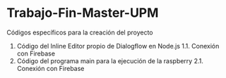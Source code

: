 # Trabajo-Fin-Master-UPM

Códigos específicos para la creación del proyecto

1. Código del Inline Editor propio de Dialogflow en Node.js
  1.1. Conexión con Firebase
2. Código del programa main para la ejecución de la raspberry
  2.1. Conexión con Firebase 
